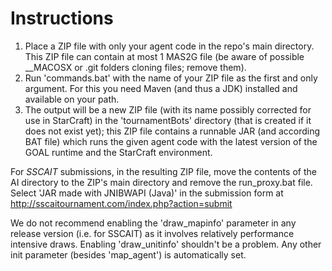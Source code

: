 # Instructions
1) Place a ZIP file with only your agent code in the repo's main directory. This ZIP file can contain at most 1 MAS2G file (be aware of possible __MACOSX or .git folders cloning files; remove them).
2) Run 'commands.bat' with the name of your ZIP file as the first and only argument. For this you need Maven (and thus a JDK) installed and available on your path.
3) The output will be a new ZIP file (with its name possibly corrected for use in StarCraft) in the 'tournamentBots' directory (that is created if it does not exist yet); this ZIP file contains a runnable JAR (and according BAT file) which runs the given agent code with the latest version of the GOAL runtime and the StarCraft environment.

For _SSCAIT_ submissions, in the resulting ZIP file, move the contents of the AI directory to the ZIP's main directory and remove the run_proxy.bat file. Select 'JAR made with JNIBWAPI (Java)' in the submission form at http://sscaitournament.com/index.php?action=submit

We do not recommend enabling the 'draw_mapinfo' parameter in any release version (i.e. for SSCAIT) as it involves relatively performance intensive draws. Enabling 'draw_unitinfo' shouldn't be a problem. Any other init parameter (besides 'map_agent') is automatically set.

